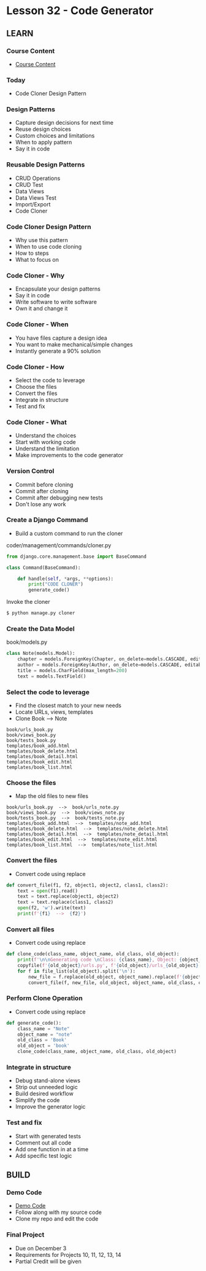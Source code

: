 # Lesson 32 - Code Generator

## LEARN


### Course Content
* [Course Content](/course/bacs350/docs/Course)


### Today
* Code Cloner Design Pattern


### Design Patterns
* Capture design decisions for next time
* Reuse design choices
* Custom choices and limitations
* When to apply pattern
* Say it in code


### Reusable Design Patterns
* CRUD Operations
* CRUD Test
* Data Views
* Data Views Test
* Import/Export
* Code Cloner


### Code Cloner Design Pattern
* Why use this pattern
* When to use code cloning
* How to steps
* What to focus on


### Code Cloner - Why
* Encapsulate your design patterns
* Say it in code
* Write software to write software
* Own it and change it


### Code Cloner - When
* You have files capture a design idea
* You want to make mechanical/simple changes
* Instantly generate a 90% solution


### Code Cloner - How
* Select the code to leverage
* Choose the files
* Convert the files
* Integrate in structure
* Test and fix


### Code Cloner - What
* Understand the choices 
* Start with working code
* Understand the limitation
* Make improvements to the code generator


### Version Control
* Commit before cloning
* Commit after cloning
* Commit after debugging new tests
* Don't lose any work


### Create a Django Command
* Build a custom command to run the cloner

coder/management/commands/cloner.py

```python
from django.core.management.base import BaseCommand

class Command(BaseCommand):

    def handle(self, *args, **options):
        print("CODE CLONER")
        generate_code()
```

Invoke the cloner

```bash
$ python manage.py cloner
```


### Create the Data Model

book/models.py

```python
class Note(models.Model):
    chapter = models.ForeignKey(Chapter, on_delete=models.CASCADE, editable=False)
    author = models.ForeignKey(Author, on_delete=models.CASCADE, editable=False)
    title = models.CharField(max_length=200)
    text = models.TextField()
```


### Select the code to leverage
* Find the closest match to your new needs
* Locate URLs, views, templates
* Clone Book --> Note

```
book/urls_book.py
book/views_book.py
book/tests_book.py
templates/book_add.html
templates/book_delete.html
templates/book_detail.html
templates/book_edit.html
templates/book_list.html
```


### Choose the files
* Map the old files to new files

```
book/urls_book.py  -->  book/urls_note.py
book/views_book.py  -->  book/views_note.py
book/tests_book.py  -->  book/tests_note.py
templates/book_add.html  -->  templates/note_add.html
templates/book_delete.html  -->  templates/note_delete.html
templates/book_detail.html  -->  templates/note_detail.html
templates/book_edit.html  -->  templates/note_edit.html
templates/book_list.html  -->  templates/note_list.html
```


### Convert the files
* Convert code using replace

```python
def convert_file(f1, f2, object1, object2, class1, class2):
    text = open(f1).read()
    text = text.replace(object1, object2)
    text = text.replace(class1, class2)
    open(f2, 'w').write(text)
    print(f'{f1}  -->  {f2}')
```


### Convert all files
* Convert code using replace

```python
def clone_code(class_name, object_name, old_class, old_object):
    print(f'\n\nGenerating code \nClass: {class_name}, Object: {object_name}\n')
    copyfile(f'{old_object}/urls.py', f'{old_object}/urls_{old_object}.py')
    for f in file_list(old_object).split('\n'):
        new_file = f.replace(old_object, object_name).replace(f'{object_name}/', f'{old_object}/')
        convert_file(f, new_file, old_object, object_name, old_class, class_name)
```


### Perform Clone Operation
* Convert code using replace

```python
def generate_code():
    class_name = "Note"
    object_name = "note"
    old_class = 'Book'
    old_object = 'book'
    clone_code(class_name, object_name, old_class, old_object)
```


### Integrate in structure
* Debug stand-alone views
* Strip out unneeded logic
* Build desired workflow
* Simplify the code
* Improve the generator logic


### Test and fix
* Start with generated tests
* Comment out all code
* Add one function in at a time
* Add specific test logic



## BUILD

### Demo Code
* [Demo Code](https://github.com/Mark-Seaman/BACS350/tree/main/week11/BookBuilder)
* Follow along with my source code
* Clone my repo and edit the code


### Final Project
* Due on December 3
* Requirements for Projects 10, 11, 12, 13, 14
* Partial Credit will be given


